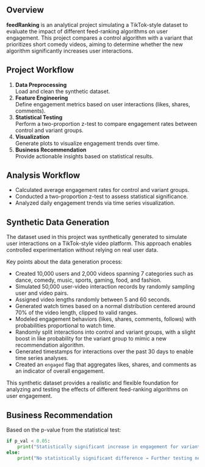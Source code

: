 ## Overview 

**feedRanking** is an analytical project simulating a TikTok-style dataset to evaluate the impact of different feed-ranking algorithms on user engagement. This project compares a control algorithm with a variant that prioritizes short comedy videos, aiming to determine whether the new algorithm significantly increases user interactions.

## Project Workflow 

1. **Data Preprocessing**  
   Load and clean the synthetic dataset.
2. **Feature Engineering**  
   Define engagement metrics based on user interactions (likes, shares, comments).
3. **Statistical Testing**  
   Perform a two-proportion z-test to compare engagement rates between control and variant groups.
4. **Visualization**  
   Generate plots to visualize engagement trends over time.
5. **Business Recommendation**  
   Provide actionable insights based on statistical results.

## Analysis Workflow
- Calculated average engagement rates for control and variant groups.
- Conducted a two-proportion z-test to assess statistical significance.
- Analyzed daily engagement trends via time series visualization.

## Synthetic Data Generation

The dataset used in this project was synthetically generated to simulate user interactions on a TikTok-style video platform. This approach enables controlled experimentation without relying on real user data.

Key points about the data generation process:

- Created 10,000 users and 2,000 videos spanning 7 categories such as dance, comedy, music, sports, gaming, food, and fashion.
- Simulated 50,000 user-video interaction records by randomly sampling user and video pairs.
- Assigned video lengths randomly between 5 and 60 seconds.
- Generated watch times based on a normal distribution centered around 70% of the video length, clipped to valid ranges.
- Modeled engagement behaviors (likes, shares, comments, follows) with probabilities proportional to watch time.
- Randomly split interactions into control and variant groups, with a slight boost in like probability for the variant group to mimic a new recommendation algorithm.
- Generated timestamps for interactions over the past 30 days to enable time series analyses.
- Created an `engaged` flag that aggregates likes, shares, and comments as an indicator of overall engagement.

This synthetic dataset provides a realistic and flexible foundation for analyzing and testing the effects of different feed-ranking algorithms on user engagement.

## Business Recommendation

Based on the p-value from the statistical test:

```python
if p_val < 0.05:
    print("Statistically significant increase in engagement for variant group → Recommend rollout!")
else:
    print("No statistically significant difference → Further testing needed.")
